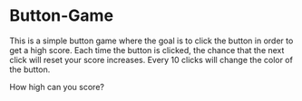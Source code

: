 # Button-Game
 
This is a simple button game where the goal is to click the button in order to get a high score. Each time the button is clicked, the chance that the next click will reset your score increases. Every 10 clicks will change the color of the button. 

How high can you score?
